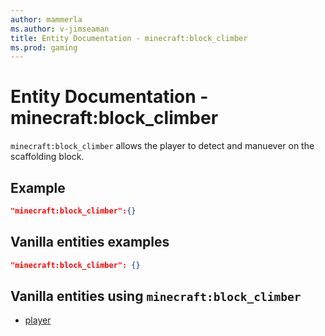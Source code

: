 ```yaml
---
author: mammerla
ms.author: v-jimseaman
title: Entity Documentation - minecraft:block_climber
ms.prod: gaming
---
```


# Entity Documentation - minecraft:block_climber

`minecraft:block_climber` allows the player to detect and manuever on the scaffolding block.

## Example

```json
"minecraft:block_climber":{}
```

## Vanilla entities examples

```json
"minecraft:block_climber": {}
```


## Vanilla entities using `minecraft:block_climber`

- [player](../../../../Source/VanillaBehaviorPack_Snippets/entities/player.md)